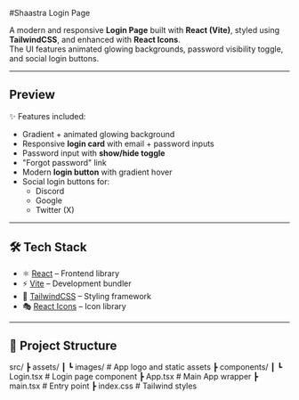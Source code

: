 #Shaastra Login Page 

A modern and responsive **Login Page** built with **React (Vite)**, styled using **TailwindCSS**, and enhanced with **React Icons**.  
The UI features animated glowing backgrounds, password visibility toggle, and social login buttons.

---

## Preview
✨ Features included:
- Gradient + animated glowing background  
- Responsive **login card** with email + password inputs  
- Password input with **show/hide toggle**  
- "Forgot password" link  
- Modern **login button** with gradient hover  
- Social login buttons for:
  - Discord
  - Google
  - Twitter (X)

---

## 🛠 Tech Stack
- ⚛️ [React](https://react.dev/) – Frontend library  
- ⚡ [Vite](https://vitejs.dev/) – Development bundler  
- 🎨 [TailwindCSS](https://tailwindcss.com/) – Styling framework  
- 🎭 [React Icons](https://react-icons.github.io/react-icons/) – Icon library  

---

## 📂 Project Structure
src/
┣ assets/
┃ ┗ images/ # App logo and static assets
┣ components/
┃ ┗ Login.tsx # Login page component
┣ App.tsx # Main App wrapper
┣ main.tsx # Entry point
┣ index.css # Tailwind styles
